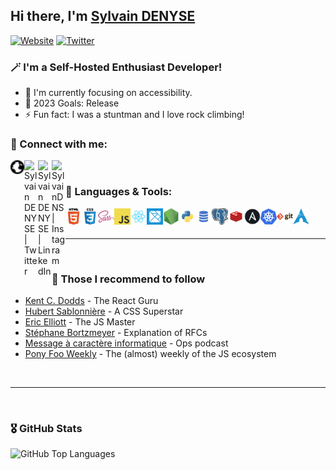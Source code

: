 ## Hi there, I'm [Sylvain DENYSE][website]

[![Website](https://img.shields.io/website?label=sylvaindenyse.me&style=for-the-badge&url=https%3A%2F%2Fsylvaindenyse.me)][website]
[![Twitter](https://img.shields.io/twitter/follow/SylvainDENYSE?color=1DA1F2&logo=twitter&style=for-the-badge)](https://twitter.com/intent/follow?original_referer=https%3A%2F%2Fgithub.com%2FSylvainDENYSE&screen_name=SylvainDENYSE)

### 🪄 I'm a Self-Hosted Enthusiast Developer!

- 🔭 I'm currently focusing on accessibility.
- 🎯 2023 Goals: Release
- ⚡ Fun fact: I was a stuntman and I love rock climbing!

### 🔎 Connect with me:

[<img align="left" alt="sylvaindenyse.me" width="22px" src="https://raw.githubusercontent.com/iconic/open-iconic/master/svg/globe.svg" />][website]
[<img align="left" alt="Sylvain DENYSE | Twitter" width="22px" src="https://cdn.jsdelivr.net/npm/simple-icons@v3/icons/twitter.svg" />][twitter]
[<img align="left" alt="Sylvain DENYSE | LinkedIn" width="22px" src="https://cdn.jsdelivr.net/npm/simple-icons@v3/icons/linkedin.svg" />][linkedin]
[<img align="left" alt="SylvainDNS | Instagram" width="22px" src="https://cdn.jsdelivr.net/npm/simple-icons@v3/icons/instagram.svg" />][instagram]

<br />

### 🔧 Languages & Tools:

<img align="left" alt="HTML5 logo" title="HTML5" width="26px" src="https://raw.githubusercontent.com/github/explore/80688e429a7d4ef2fca1e82350fe8e3517d3494d/topics/html/html.png" />
<img align="left" alt="CSS3 logo" title="CSS3" width="26px" src="https://raw.githubusercontent.com/github/explore/80688e429a7d4ef2fca1e82350fe8e3517d3494d/topics/css/css.png" />
<img align="left" alt="Sass logo" title="Sass" width="26px" src="https://raw.githubusercontent.com/github/explore/80688e429a7d4ef2fca1e82350fe8e3517d3494d/topics/sass/sass.png" />
<img align="left" alt="JavaScript logo" title="JavaScript" width="26px" src="https://raw.githubusercontent.com/github/explore/80688e429a7d4ef2fca1e82350fe8e3517d3494d/topics/javascript/javascript.png" />
<img align="left" alt="React logo" title="React" width="26px" src="https://raw.githubusercontent.com/github/explore/80688e429a7d4ef2fca1e82350fe8e3517d3494d/topics/react/react.png" />
<img align="left" alt="Elm logo" title="Elm" width="26px" src="https://raw.githubusercontent.com/github/explore/bc74dc5f9d530003dcd057b7b73c12fbcc4484ed/topics/elm/elm.png" />
<img align="left" alt="Node.js logo" title="Node.js" width="26px" src="https://raw.githubusercontent.com/github/explore/80688e429a7d4ef2fca1e82350fe8e3517d3494d/topics/nodejs/nodejs.png" />
<img align="left" alt="Python logo" title="Python" width="26px" src="https://raw.githubusercontent.com/github/explore/80688e429a7d4ef2fca1e82350fe8e3517d3494d/topics/python/python.png" />
<img align="left" alt="SQL logo" title="SQL" width="26px" src="https://raw.githubusercontent.com/github/explore/80688e429a7d4ef2fca1e82350fe8e3517d3494d/topics/sql/sql.png" />
<img align="left" alt="PostgreSQL logo" title="PostgreSQL" width="26px" src="https://raw.githubusercontent.com/github/explore/80688e429a7d4ef2fca1e82350fe8e3517d3494d/topics/postgresql/postgresql.png" />
<img align="left" alt="Redis logo" title="Redis" width="26px" src="https://raw.githubusercontent.com/github/explore/80688e429a7d4ef2fca1e82350fe8e3517d3494d/topics/redis/redis.png" />
<img align="left" alt="Ansible logo" title="Ansible" width="26px" src="https://raw.githubusercontent.com/github/explore/80688e429a7d4ef2fca1e82350fe8e3517d3494d/topics/ansible/ansible.png" />
<img align="left" alt="Kubernetes logo" title="Kubernetes" width="26px" src="https://raw.githubusercontent.com/github/explore/80688e429a7d4ef2fca1e82350fe8e3517d3494d/topics/kubernetes/kubernetes.png" />
<img align="left" alt="Git logo" title="Git" width="26px" src="https://raw.githubusercontent.com/github/explore/80688e429a7d4ef2fca1e82350fe8e3517d3494d/topics/git/git.png" />
<img align="left" alt="ArchLinux logo" title="ArchLinux" width="26px" src="https://raw.githubusercontent.com/github/explore/7b8474be525e3f210d3c8d60a32beca4bfc2895b/topics/archlinux/archlinux.png" />

<br />
<br />

---

<br />

### 💫 Those I recommend to follow

- [Kent C. Dodds](https://kentcdodds.com/blog/) - The React Guru
- [Hubert Sablonnière](https://www.hsablonniere.com/) - A CSS Superstar
- [Eric Elliott](https://medium.com/@_ericelliott) - The JS Master
- [Stéphane Bortzmeyer](https://www.bortzmeyer.org/) - Explanation of RFCs
- [Message à caractère informatique](https://www.clever-cloud.com/fr/podcast/) - Ops podcast
- [Pony Foo Weekly](https://ponyfoo.com/weekly/history) - The (almost) weekly of the JS ecosystem

<br />

---

<br />

### 🎖 GitHub Stats

<img src="https://github-readme-stats.vercel.app/api/top-langs/?username=sylvaindns&layout=compact&exclude_repo=wishCreator,installations-pdl-perso" alt="GitHub Top Languages"/>


[website]: https://sylvaindenyse.me
[twitter]: https://twitter.com/SylvainDENYSE
[linkedin]: https://www.linkedin.com/in/sylvain-denyse/
[instagram]: https://www.instagram.com/sylvain.dns/
